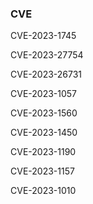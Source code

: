 



### CVE

CVE-2023-1745

CVE-2023-27754

CVE-2023-26731	

CVE-2023-1057

CVE-2023-1560

CVE-2023-1450

CVE-2023-1190

CVE-2023-1157

CVE-2023-1010




